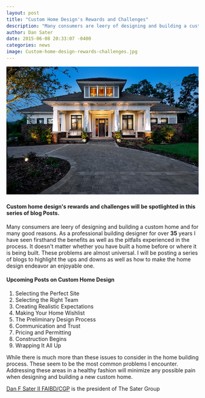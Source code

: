 ```yaml
---
layout: post
title: "Custom Home Design's Rewards and Challenges"
description: "Many consumers are leery of designing and building a custom home and for many good reasons. As a professional building designer for over <strong>35</strong> years I have seen firsthand the benefits as well as the pitfalls experienced in the process."
author: Dan Sater
date: 2015-06-08 20:33:07 -0400
categories: news
image: Custom-home-design-rewards-challenges.jpg
---
```

![Prairie Pine Court and Custom Home Design Process](/images/custom-home-design-challenges.jpg)


#### Custom home design's rewards and challenges will be spotlighted in this series of blog Posts.

Many consumers are leery of designing and building a custom home and for many good reasons. As a professional building designer for over **35** years I have seen firsthand the benefits as well as the pitfalls experienced in the process. It doesn't matter whether you have built a home before or where it is being built. These problems are almost universal. I will be posting a series of blogs to highlight the ups and downs as well as how to make the home design endeavor an enjoyable one.

#### Upcoming Posts on Custom Home Design
<ol>
<li>Selecting the Perfect Site</li>
<li>Selecting the Right Team</li>
<li>Creating Realistic Expectations</li>
<li>Making Your Home Wishlist</li>
<li>The Preliminary Design Process</li>
<li>Communication and Trust</li>
<li>Pricing and Permitting</li>
<li>Construction Begins</li>
<li>Wrapping It All Up</li>
</ol>

While there is much more than these issues to consider in the home building process. These seem to be the most common problems I encounter. Addressing these areas in a healthy fashion will minimize any possible pain when designing and building a new custom home.

[Dan F Sater II FAIBD/CGP](https://saterdesign.com/pages/about-sater-design-collection) is the president of The Sater Group
